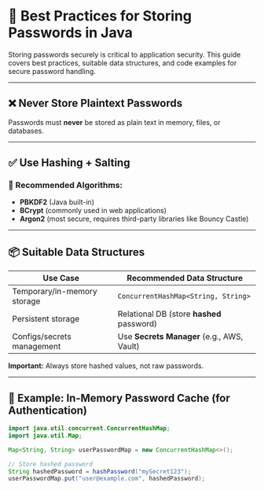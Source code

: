 # 🔐 Best Practices for Storing Passwords in Java

Storing passwords securely is critical to application security. This guide covers best practices, suitable data structures, and code examples for secure password handling.

---

## ❌ Never Store Plaintext Passwords

Passwords must **never** be stored as plain text in memory, files, or databases.

---

## ✅ Use Hashing + Salting

### 🔐 Recommended Algorithms:
- **PBKDF2** (Java built-in)
- **BCrypt** (commonly used in web applications)
- **Argon2** (most secure, requires third-party libraries like Bouncy Castle)

---

## 📦 Suitable Data Structures

| Use Case                     | Recommended Data Structure                 |
|------------------------------|--------------------------------------------|
| Temporary/in-memory storage  | `ConcurrentHashMap<String, String>`        |
| Persistent storage            | Relational DB (store **hashed** password) |
| Configs/secrets management    | Use **Secrets Manager** (e.g., AWS, Vault) |

**Important:** Always store hashed values, not raw passwords.

---

## 🧪 Example: In-Memory Password Cache (for Authentication)

```java
import java.util.concurrent.ConcurrentHashMap;
import java.util.Map;

Map<String, String> userPasswordMap = new ConcurrentHashMap<>();

// Store hashed password
String hashedPassword = hashPassword("mySecret123");
userPasswordMap.put("user@example.com", hashedPassword);
